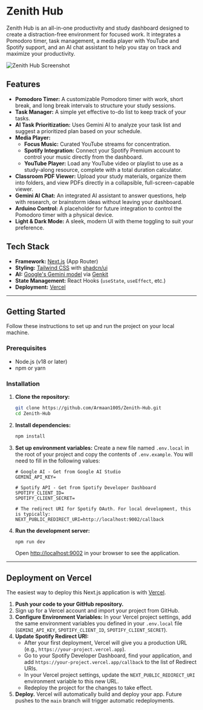 # Zenith Hub

Zenith Hub is an all-in-one productivity and study dashboard designed to create a distraction-free environment for focused work. It integrates a Pomodoro timer, task management, a media player with YouTube and Spotify support, and an AI chat assistant to help you stay on track and maximize your productivity.

![Zenith Hub Screenshot](https://i.imgur.com/your-screenshot-url.png) <!-- TODO: Replace with a real screenshot -->

## Features

- **Pomodoro Timer:** A customizable Pomodoro timer with work, short break, and long break intervals to structure your study sessions.
- **Task Manager:** A simple yet effective to-do list to keep track of your tasks.
- **AI Task Prioritization:** Uses Gemini AI to analyze your task list and suggest a prioritized plan based on your schedule.
- **Media Player:**
    - **Focus Music:** Curated YouTube streams for concentration.
    - **Spotify Integration:** Connect your Spotify Premium account to control your music directly from the dashboard.
    - **YouTube Player:** Load any YouTube video or playlist to use as a study-along resource, complete with a total duration calculator.
- **Classroom PDF Viewer:** Upload your study materials, organize them into folders, and view PDFs directly in a collapsible, full-screen-capable viewer.
- **Gemini AI Chat:** An integrated AI assistant to answer questions, help with research, or brainstorm ideas without leaving your dashboard.
- **Arduino Control:** A placeholder for future integration to control the Pomodoro timer with a physical device.
- **Light & Dark Mode:** A sleek, modern UI with theme toggling to suit your preference.

## Tech Stack

- **Framework:** [Next.js](https://nextjs.org/) (App Router)
- **Styling:** [Tailwind CSS](https://tailwindcss.com/) with [shadcn/ui](https://ui.shadcn.com/)
- **AI:** [Google's Gemini model](https://ai.google/gemini/) via [Genkit](https://firebase.google.com/docs/genkit)
- **State Management:** React Hooks (`useState`, `useEffect`, etc.)
- **Deployment:** [Vercel](https://vercel.com/)

---

## Getting Started

Follow these instructions to set up and run the project on your local machine.

### Prerequisites

- Node.js (v18 or later)
- npm or yarn

### Installation

1.  **Clone the repository:**
    ```bash
    git clone https://github.com/Armaan1005/Zenith-Hub.git
    cd Zenith-Hub
    ```

2.  **Install dependencies:**
    ```bash
    npm install
    ```

3.  **Set up environment variables:**
    Create a new file named `.env.local` in the root of your project and copy the contents of `.env.example`. You will need to fill in the following values:

    ```env
    # Google AI - Get from Google AI Studio
    GEMINI_API_KEY=

    # Spotify API - Get from Spotify Developer Dashboard
    SPOTIFY_CLIENT_ID=
    SPOTIFY_CLIENT_SECRET=

    # The redirect URI for Spotify OAuth. For local development, this is typically:
    NEXT_PUBLIC_REDIRECT_URI=http://localhost:9002/callback
    ```

4.  **Run the development server:**
    ```bash
    npm run dev
    ```

    Open [http://localhost:9002](http://localhost:9002) in your browser to see the application.

---

## Deployment on Vercel

The easiest way to deploy this Next.js application is with [Vercel](https://vercel.com/).

1.  **Push your code to your GitHub repository.**
2.  Sign up for a Vercel account and import your project from GitHub.
3.  **Configure Environment Variables:** In your Vercel project settings, add the same environment variables you defined in your `.env.local` file (`GEMINI_API_KEY`, `SPOTIFY_CLIENT_ID`, `SPOTIFY_CLIENT_SECRET`).
4.  **Update Spotify Redirect URI:**
    - After your first deployment, Vercel will give you a production URL (e.g., `https://your-project.vercel.app`).
    - Go to your Spotify Developer Dashboard, find your application, and add `https://your-project.vercel.app/callback` to the list of Redirect URIs.
    - In your Vercel project settings, update the `NEXT_PUBLIC_REDIRECT_URI` environment variable to this new URL.
    - Redeploy the project for the changes to take effect.
5.  **Deploy.** Vercel will automatically build and deploy your app. Future pushes to the `main` branch will trigger automatic redeployments.
